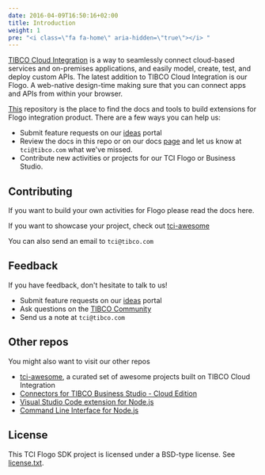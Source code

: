 ```yaml
---
date: 2016-04-09T16:50:16+02:00
title: Introduction
weight: 1
pre: "<i class=\"fa fa-home\" aria-hidden=\"true\"></i> "
---
```


[TIBCO Cloud Integration](https://www.tibco.com/products/tibco-cloud-integration) is a way to seamlessly connect cloud-based services and on-premises applications, and easily model, create, test, and deploy custom APIs. The latest addition to TIBCO Cloud Integration is our Flogo. A web-native design-time making sure that you can connect apps and APIs from within your browser.

[This](https://github.com/TIBCOSoftware/tci-flogo) repository is the place to find the docs and tools to build extensions for Flogo integration product. There are a few ways you can help us:

* Submit feature requests on our [ideas](https://ideas.tibco.com/?project=TCI) portal
* Review the docs in this repo or on our docs [page](https://integration.cloud.tibco.com/docs/index.html) and let us know at `tci@tibco.com` what we've missed.
* Contribute new activities or projects for our TCI Flogo or Business Studio.

## Contributing
If you want to build your own activities for Flogo please read the docs here.

If you want to showcase your project, check out [tci-awesome](https://github.com/TIBCOSoftware/tci-awesome)

You can also send an email to `tci@tibco.com`

## Feedback
If you have feedback, don't hesitate to talk to us!

* Submit feature requests on our [ideas](https://ideas.tibco.com/?project=TCI) portal
* Ask questions on the [TIBCO Community](https://community.tibco.com/answers/product/344006)
* Send us a note at `tci@tibco.com`

## Other repos
You might also want to visit our other repos

* [tci-awesome](https://github.com/TIBCOSoftware/tci-awesome), a curated set of awesome projects built on TIBCO Cloud Integration
* [Connectors for TIBCO Business Studio - Cloud Edition](https://github.com/TIBCOSoftware/tci-studio-samples)
* [Visual Studio Code extension for Node.js](https://github.com/TIBCOSoftware/vscode-extension-tci)
* [Command Line Interface for Node.js](https://github.com/TIBCOSoftware/tibcli-node)

## License
This TCI Flogo SDK project is licensed under a BSD-type license. See [license.txt](https://github.com/TIBCOSoftware/tci-flogo/blob/master/license.txt).